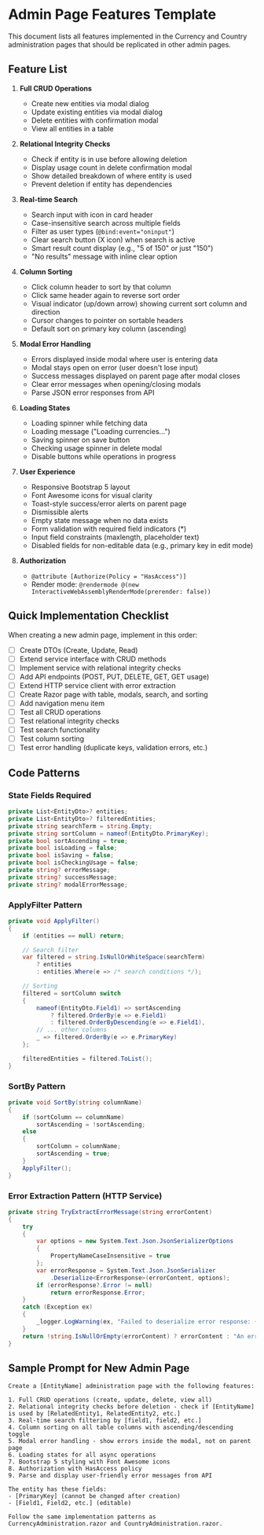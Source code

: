 # Admin Page Features Template

This document lists all features implemented in the Currency and Country administration pages that should be replicated in other admin pages.

## Feature List

1. **Full CRUD Operations**
   - Create new entities via modal dialog
   - Update existing entities via modal dialog
   - Delete entities with confirmation modal
   - View all entities in a table

2. **Relational Integrity Checks**
   - Check if entity is in use before allowing deletion
   - Display usage count in delete confirmation modal
   - Show detailed breakdown of where entity is used
   - Prevent deletion if entity has dependencies

3. **Real-time Search**
   - Search input with icon in card header
   - Case-insensitive search across multiple fields
   - Filter as user types (`@bind:event="oninput"`)
   - Clear search button (X icon) when search is active
   - Smart result count display (e.g., "5 of 150" or just "150")
   - "No results" message with inline clear option

4. **Column Sorting**
   - Click column header to sort by that column
   - Click same header again to reverse sort order
   - Visual indicator (up/down arrow) showing current sort column and direction
   - Cursor changes to pointer on sortable headers
   - Default sort on primary key column (ascending)

5. **Modal Error Handling**
   - Errors displayed inside modal where user is entering data
   - Modal stays open on error (user doesn't lose input)
   - Success messages displayed on parent page after modal closes
   - Clear error messages when opening/closing modals
   - Parse JSON error responses from API

6. **Loading States**
   - Loading spinner while fetching data
   - Loading message ("Loading currencies...")
   - Saving spinner on save button
   - Checking usage spinner in delete modal
   - Disable buttons while operations in progress

7. **User Experience**
   - Responsive Bootstrap 5 layout
   - Font Awesome icons for visual clarity
   - Toast-style success/error alerts on parent page
   - Dismissible alerts
   - Empty state message when no data exists
   - Form validation with required field indicators (*)
   - Input field constraints (maxlength, placeholder text)
   - Disabled fields for non-editable data (e.g., primary key in edit mode)

8. **Authorization**
   - `@attribute [Authorize(Policy = "HasAccess")]`
   - Render mode: `@rendermode @(new InteractiveWebAssemblyRenderMode(prerender: false))`

## Quick Implementation Checklist

When creating a new admin page, implement in this order:

- [ ] Create DTOs (Create, Update, Read)
- [ ] Extend service interface with CRUD methods
- [ ] Implement service with relational integrity checks
- [ ] Add API endpoints (POST, PUT, DELETE, GET, GET usage)
- [ ] Extend HTTP service client with error extraction
- [ ] Create Razor page with table, modals, search, and sorting
- [ ] Add navigation menu item
- [ ] Test all CRUD operations
- [ ] Test relational integrity checks
- [ ] Test search functionality
- [ ] Test column sorting
- [ ] Test error handling (duplicate keys, validation errors, etc.)

## Code Patterns

### State Fields Required
```csharp
private List<EntityDto>? entities;
private List<EntityDto>? filteredEntities;
private string searchTerm = string.Empty;
private string sortColumn = nameof(EntityDto.PrimaryKey);
private bool sortAscending = true;
private bool isLoading = false;
private bool isSaving = false;
private bool isCheckingUsage = false;
private string? errorMessage;
private string? successMessage;
private string? modalErrorMessage;
```

### ApplyFilter Pattern
```csharp
private void ApplyFilter()
{
    if (entities == null) return;

    // Search filter
    var filtered = string.IsNullOrWhiteSpace(searchTerm)
        ? entities
        : entities.Where(e => /* search conditions */);

    // Sorting
    filtered = sortColumn switch
    {
        nameof(EntityDto.Field1) => sortAscending
            ? filtered.OrderBy(e => e.Field1)
            : filtered.OrderByDescending(e => e.Field1),
        // ... other columns
        _ => filtered.OrderBy(e => e.PrimaryKey)
    };

    filteredEntities = filtered.ToList();
}
```

### SortBy Pattern
```csharp
private void SortBy(string columnName)
{
    if (sortColumn == columnName)
        sortAscending = !sortAscending;
    else
    {
        sortColumn = columnName;
        sortAscending = true;
    }
    ApplyFilter();
}
```

### Error Extraction Pattern (HTTP Service)
```csharp
private string TryExtractErrorMessage(string errorContent)
{
    try
    {
        var options = new System.Text.Json.JsonSerializerOptions
        {
            PropertyNameCaseInsensitive = true
        };
        var errorResponse = System.Text.Json.JsonSerializer
            .Deserialize<ErrorResponse>(errorContent, options);
        if (errorResponse?.Error != null)
            return errorResponse.Error;
    }
    catch (Exception ex)
    {
        _logger.LogWarning(ex, "Failed to deserialize error response: {Content}", errorContent);
    }
    return !string.IsNullOrEmpty(errorContent) ? errorContent : "An error occurred";
}
```

## Sample Prompt for New Admin Page

```
Create a [EntityName] administration page with the following features:

1. Full CRUD operations (create, update, delete, view all)
2. Relational integrity checks before deletion - check if [EntityName] is used by [RelatedEntity1, RelatedEntity2, etc.]
3. Real-time search filtering by [field1, field2, etc.]
4. Column sorting on all table columns with ascending/descending toggle
5. Modal error handling - show errors inside the modal, not on parent page
6. Loading states for all async operations
7. Bootstrap 5 styling with Font Awesome icons
8. Authorization with HasAccess policy
9. Parse and display user-friendly error messages from API

The entity has these fields:
- [PrimaryKey] (cannot be changed after creation)
- [Field1, Field2, etc.] (editable)

Follow the same implementation patterns as CurrencyAdministration.razor and CountryAdministration.razor.
```
